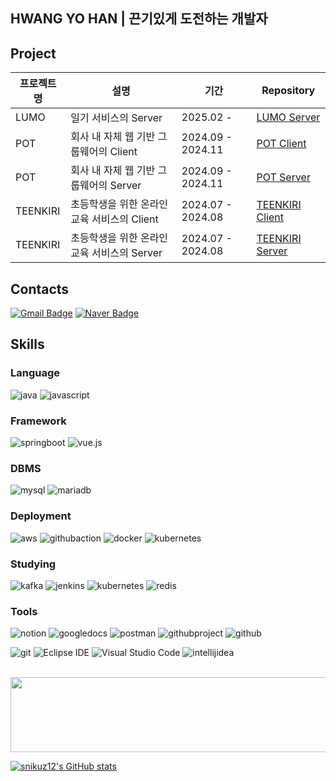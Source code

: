## HWANG YO HAN | 끈기있게 도전하는 개발자


## Project
| 프로젝트명| 설명 | 기간 | Repository |
|------------------------|-------------------------------------------------------|----------------------|--------------------------------------------------------------------------------------|
| LUMO       | 일기 서비스의 Server                      | 2025.02 -             | [LUMO Server](https://github.com/snikuz12/LUMO_BE.git)                  |
| POT        | 회사 내 자체 웹 기반 그룹웨어의 Client        | 2024.09 - 2024.11     | [POT Client](https://github.com/snikuz12/POT_fe.git)                  |
| POT        | 회사 내 자체 웹 기반 그룹웨어의 Server        | 2024.09 - 2024.11     | [POT Server](https://github.com/snikuz12/POT_be.git)                   |
| TEENKIRI   | 초등학생을 위한 온라인 교육 서비스의 Client     | 2024.07 - 2024.08     | [TEENKIRI Client](https://github.com/snikuz12/TEENKIRI_FRONT.git)                 | 
| TEENKIRI   | 초등학생을 위한 온라인 교육 서비스의 Server     | 2024.07 - 2024.08     | [TEENKIRI Server](https://github.com/snikuz12/TEENKIRI_BACKEND.git)                  |

## Contacts
[![Gmail Badge](https://img.shields.io/badge/Gmail-d14836?style=flat-square&logo=Gmail&logoColor=white&link=mailto:yohanhwang10@gmail.com)](mailto:yohanhwang10@gmail.com)
[![Naver Badge](https://img.shields.io/badge/Naver-03C75A?style=flat-square&logo=Naver&logoColor=white&link=mailto:snikuz12@naver.com)](mailto:snikuz12@naver.com)


## Skills

### Language
![java](https://img.shields.io/badge/java-007396?style=for-the-badge&logo=java&logoColor=white)
![javascript](https://img.shields.io/badge/javascript-F7DF1E?style=for-the-badge&logo=javascript&logoColor=black)


### Framework
![springboot](https://img.shields.io/badge/springboot-6DB33F?style=for-the-badge&logo=springboot&logoColor=white)
![vue.js](https://img.shields.io/badge/vue.js-4FC08D?style=for-the-badge&logo=vue.js&logoColor=white)


### DBMS
![mysql](https://img.shields.io/badge/mysql-4479A1?style=for-the-badge&logo=mysql&logoColor=white)
![mariadb](https://img.shields.io/badge/mariadb-003545?style=for-the-badge&logo=mariadb&logoColor=white)


### Deployment
![aws](https://img.shields.io/badge/aws-232F3E?style=for-the-badge&logo=aws&logoColor=white)
![githubaction](https://img.shields.io/badge/github_action-2088FF?style=for-the-badge&logo=githubactions&logoColor=white)
![docker](https://img.shields.io/badge/docker-2496ED?style=for-the-badge&logo=docker&logoColor=white)
![kubernetes](https://img.shields.io/badge/kubernetes-326CE5?style=for-the-badge&logo=kubernetes&logoColor=white)


### Studying
![kafka](https://img.shields.io/badge/apache_kafka-231F20?style=for-the-badge&logo=apachekafka&logoColor=white)
![jenkins](https://img.shields.io/badge/jenkins-D24939?style=for-the-badge&logo=jenkins&logoColor=white)
![kubernetes](https://img.shields.io/badge/kubernetes-326CE5?style=for-the-badge&logo=kubernetes&logoColor=white)
![redis](https://img.shields.io/badge/redis-DC382D?style=for-the-badge&logo=redis&logoColor=white)

### Tools
![notion](https://img.shields.io/badge/notion-000000?style=for-the-badge&logo=notion&logoColor=white)
![googledocs](https://img.shields.io/badge/google_docs-34B7F1?style=for-the-badge&logo=googledocs&logoColor=white)
![postman](https://img.shields.io/badge/postman-FF6C37?style=for-the-badge&logo=postman&logoColor=white)
![githubproject](https://img.shields.io/badge/github_project-0366D6?style=for-the-badge&logo=github&logoColor=white)
![github](https://img.shields.io/badge/github-181717?style=for-the-badge&logo=github&logoColor=white)

![git](https://img.shields.io/badge/git-F05032?style=for-the-badge&logo=git&logoColor=white)
![Eclipse IDE](https://img.shields.io/badge/Eclipse%20IDE-2C2255.svg?&style=for-the-badge&logo=Eclipse%20IDE&logoColor=white)
![Visual Studio Code](https://img.shields.io/badge/Visual%20Studio%20Code-007ACC.svg?&style=for-the-badge&logo=Visual%20Studio%20Code&logoColor=white)
![intellijidea](https://img.shields.io/badge/intellij%20idea-000000?style=for-the-badge&logo=intellijidea&logoColor=white)
<br>
<br>



<a href="https://www.gitanimals.org/en_US?utm_medium=image&utm_source=snikuz12&utm_content=line">
  <img
    src="https://render.gitanimals.org/lines/snikuz12?pet-id=670157959631002596"
    width="600"
    height="120"
  />
</a>
  
  
  
[![snikuz12's GitHub stats](https://github-readme-stats.vercel.app/api?username=snikuz12&theme=radical)](https://github.com/snikuz12/github-readme-stats)
